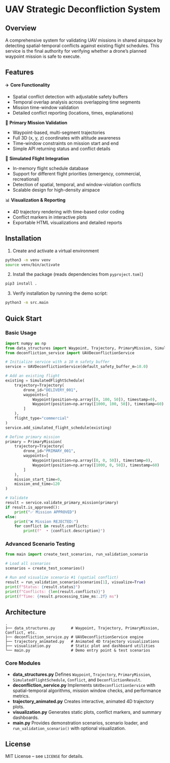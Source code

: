 # UAV Strategic Deconfliction System

## Overview

A comprehensive system for validating UAV missions in shared airspace by detecting spatial-temporal conflicts against existing flight schedules. This service is the final authority for verifying whether a drone’s planned waypoint mission is safe to execute.

## Features

✈️ **Core Functionality**

- Spatial conflict detection with adjustable safety buffers
- Temporal overlap analysis across overlapping time segments
- Mission time-window validation
- Detailed conflict reporting (locations, times, explanations)

🎯 **Primary Mission Validation**

- Waypoint-based, multi-segment trajectories
- Full 3D (x, y, z) coordinates with altitude awareness
- Time-window constraints on mission start and end
- Simple API returning status and conflict details

📡 **Simulated Flight Integration**

- In-memory flight schedule database
- Support for different flight priorities (emergency, commercial, recreational)
- Detection of spatial, temporal, and window-violation conflicts
- Scalable design for high-density airspace

📊 **Visualization \& Reporting**

- 4D trajectory rendering with time-based color coding
- Conflict markers in interactive plots
- Exportable HTML visualizations and detailed reports


## Installation

1. Create and activate a virtual environment

```bash
python3 -m venv venv
source venv/bin/activate
```

2. Install the package (reads dependencies from `pyproject.toml`)

```bash
pip3 install .
```

3. Verify installation by running the demo script:

```bash
python3 -m src.main
```


## Quick Start

### Basic Usage

```python
import numpy as np
from data_structures import Waypoint, Trajectory, PrimaryMission, SimulatedFlightSchedule
from deconfliction_service import UAVDeconflictionService

# Initialize service with a 10 m safety buffer
service = UAVDeconflictionService(default_safety_buffer_m=10.0)

# Add an existing flight
existing = SimulatedFlightSchedule(
    trajectory=Trajectory(
        drone_id="DELIVERY_001",
        waypoints=[
            Waypoint(position=np.array([0, 100, 50]), timestamp=0),
            Waypoint(position=np.array([1000, 100, 50]), timestamp=60)
        ]
    ),
    flight_type="commercial"
)
service.add_simulated_flight_schedule(existing)

# Define primary mission
primary = PrimaryMission(
    trajectory=Trajectory(
        drone_id="PRIMARY_001",
        waypoints=[
            Waypoint(position=np.array([0, 0, 50]), timestamp=0),
            Waypoint(position=np.array([1000, 0, 50]), timestamp=60)
        ]
    ),
    mission_start_time=0,
    mission_end_time=120
)

# Validate
result = service.validate_primary_mission(primary)
if result.is_approved():
    print("✅ Mission APPROVED")
else:
    print("❌ Mission REJECTED:")
    for conflict in result.conflicts:
        print(f"  • {conflict.description}")
```


### Advanced Scenario Testing

```python
from main import create_test_scenarios, run_validation_scenario

# Load all scenarios
scenarios = create_test_scenarios()

# Run and visualize scenario #1 (spatial conflict)
result = run_validation_scenario(scenarios[1], visualize=True)
print(f"Status: {result.status}")
print(f"Conflicts: {len(result.conflicts)}")
print(f"Time: {result.processing_time_ms:.2f} ms")
```


## Architecture

```
.
├── data_structures.py       # Waypoint, Trajectory, PrimaryMission, Conflict, etc.
├── deconfliction_service.py # UAVDeconflictionService engine
├── trajectory_animated.py   # Animated 4D trajectory visualizations
├── visualization.py         # Static plot and dashboard utilities
└── main.py                  # Demo entry point & test scenarios
```


### Core Modules

- **data_structures.py**
Defines `Waypoint`, `Trajectory`, `PrimaryMission`, `SimulatedFlightSchedule`, `Conflict`, and `DeconflictionResult`.
- **deconfliction_service.py**
Implements `UAVDeconflictionService` with spatial-temporal algorithms, mission window checks, and performance metrics.
- **trajectory_animated.py**
Creates interactive, animated 4D trajectory plots.
- **visualization.py**
Generates static plots, conflict markers, and summary dashboards.
- **main.py**
Provides demonstration scenarios, scenario loader, and `run_validation_scenario()` with optional visualization.

## License

MIT License – see `LICENSE` for details.

